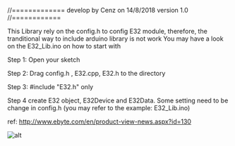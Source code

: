 //=============
	develop by Cenz on 14/8/2018
	version 1.0
//============

This Library rely on the config.h to config E32 module, therefore, the tranditional way to include arduino library is not work
You may have a look on the E32_Lib.ino on how to start with

Step 1: 
Open your sketch

Step 2:
Drag config.h , E32.cpp, E32.h to the directory

Step 3:
#include "E32.h" only

Step 4
create E32 object, E32Device and E32Data.
Some setting need to be change in config.h
(you may refer to the example: E32_Lib.ino)


ref: http://www.ebyte.com/en/product-view-news.aspx?id=130


![alt](http://www.ebyte.com/Uploadfiles/Picture/2018-3-19/20183191049183815.jpg)
